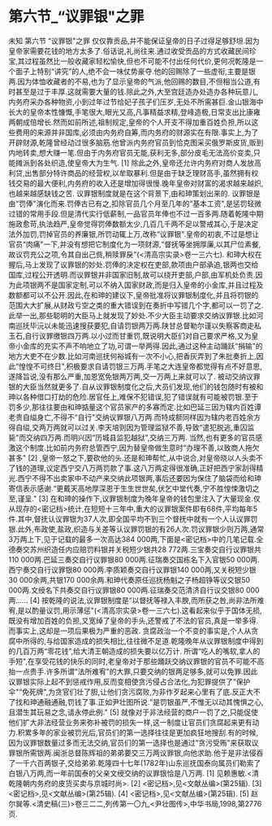 # 第六节_“议罪银"之罪

未知
第六节
“议罪银"之罪
仅仅靠贡品,并不能保证皇帝的日子过得足够舒坦.因为皇帝家需要花钱的地方太多了.俗话说,礼尚往来.通过收受贡品的方式收藏民间珍宝,其过程虽然比一般收藏家轻松愉快,但也不可能不付出任何代价,更何况乾隆是一个面子上特别“讲究"的人,绝不会一味仗势豪夺.他的回赐除了一些虚衔,主要是银两.因为体恤收藏者的不易,也为了显示皇帝的气派,他回赐的数目,不但相当公道,有时甚至是过于丰厚.这就需要大量的钱.除此之外,大至宫廷造办处造办各种玩意儿,内务府采办各种物资,小到过年过节给妃子孩子们压岁,无处不所需甚巨.金山银海中长大的皇帝本性慷慨,手笔很大,眼光又高,凡事精益求精,登峰造极,日常支出比康雍两朝成倍增长.然而如前所述,祖制规定,皇帝的个人开支不得加重百姓负担,所以这些费用的来源并非国库,必须由内务府自筹,而内务府的财源实在有限.事实上,为了开辟财源,乾隆曾经动过很多脑筋.他曾派内务府官员到恰克图采买俄罗斯皮货,贩到内地转卖,想大赚一笔.但由于内务府官员无能,获利无多,部分皮毛无法高价变卖,只能摊派到各处织造,使皇帝大为生气.
[1]
除此之外,皇帝还允许内务府对商人发放高利贷,出售部分特许商品的经营权,以牟取暴利.但是由于缺乏理财高手,虽然拥有权钱交易的最大便利,内务府的收入还是增加得很慢.晚年皇帝对财富的渴求越来越炽,也越来越感缺钱之苦.
议罪银制度就是在这个背景下,由和珅策划出来的.
议罪银是由“罚俸"演化而来.罚俸古已有之,扣除官员几个月至几年的“基本工资",是惩罚轻微过错的常用手段.但是清代实行低薪制,一品官员年俸也不过一百多两.随着乾隆中期施政愈苛,执法趋严,皇帝觉得罚俸数额太少,几百几千两不足以警戒其心,于是决定法外加罚,罚掉官员的养廉银,所罚动辄上万,改称“议罪银".皇帝的初衷,不过是想让官员“肉痛"一下,并没有想把它制度化为一项财源,“督抚等坐拥厚廉,以其尸位素餐,故议罚充公之项,令其自出己赀,稍赎罪戾"(<清高宗实录>卷一三六七).
和珅大权在握后,马上发现了议罪银的妙处.罚俸的决定权在吏部,款项由户部承追,银两也交给国库,过程公开透明.而议罪银并非国家旧制,故可以绕开吏部,户部,由军机处负责.因为此项银两不是国家定制,可以不纳入国家财政,而是归入皇帝的小金库,并且过程及数额都可以不公开.因此,在和珅的建议下,皇帝批准将议罪银制度化,并且将罚银的范围大大扩展,从财政亏空之类的重大错误到在奏折中写错几个字,都可以一罚了之.
此举一出,那些聪明的大臣马上就发现了妙处.不少大臣主动要求交纳议罪银.比如河南巡抚毕沅以未能迅速搜获要犯,自请罚银两万两.陕甘总督勒尔谨以失察客商走私玉石,自行议罪缴银四万两.以小过而甘重罚,既说明大臣们对自己要求严格,又为皇帝小金库的充实不声不响地立了功,可谓一举两得.因此,通过这种主动踊跃“捐输"的地方大吏不在少数.比如河南巡抚何裕城有一次不小心,把香灰弄到了朱批奏折上,因此“惶惶不可终日",积极要求自请罚银三万两.手笔之大连皇帝都觉得有点不好意思,遂降旨说,没有那么严重,加恩宽免银两万两,交一万两上来就可以了.
被动交纳议罪银的大臣当然就更多了.自从议罪银制度化之后,大员们发现,他们的钱包随时有被和珅以各种借口打劫的危险.居官任上,难保不犯错误,犯了错误就有可能被罚银.至于罚多少,那往往要由和珅掂量这个官员家产的多寡而定.比如巴延三因为辖内百姓谭老贵自缢身亡,不得不“自行"交纳议罪银八万两.而特成额同样因为辖内老百姓余方得自缢,交两万两就可以过关.李天培则因为管理监狱不善,导致“遣犯脱逃,重囚监毙"而交纳四万两.而明兴因“历城县监犯越狱",交纳三万两.
当然,也有更多的官员感激这个制度.比如前内务府总管西宁,因为替皇帝做生意时“办理不善,以致商人拖欠甚多"
[2]
,皇帝一怒之下,要砍他的头.还是和珅帮忙,从中说合,对皇帝晓以人头卖不了钱的道理,议定西宁交八万两罚款了事.这八万两定得很准确,正好把西宁家刮得精光.西宁不得不出卖家中不动产来交纳此项银两,事后还要因为保住了脑袋而给和珅寄信表示感谢.“更戴天高地厚深恩于生生世世矣,伏乞中堂代奏,宁不胜惶悚激切之至,谨呈."
[3]
在和珅的操作下,议罪银制度为晚年皇帝的钱包里注入了大量现金.仅从现存的<密记档>统计,在短短十三年中,重大的议罪银案件即有68件,平均每年5件.其中,督抚认议罪银为37人次,即全国平均不到三个督抚中就有一个人认议罪罚银.此外,布政使,盐政,织造与关差等认议罪罚银的有26人次.罚议罪银少则万两,通常3万两上下,见于记载的最多一次高达384 000两,下面是<密记档>中的几笔记载.全德奏交苏州织造任内应赔罚料银并关税短少银共28 772两.三宝奏交自行议罪银共110 000两.巴延三奏交自行议罪银80 000两.征瑞奏交国栋名下入官银50 000两.西宁奏交自行议罪银80 000两.李质颖奏交自行议罪银140 000两,又关税短少银30 000余两,共银170 000余两.和珅代奏原任巡抚杨魁之子杨超铮等议交银50 000两.文绶名下共奏交自行议罪银80 000两.征瑞奏交范清济自行议交银80 000两......
[4]
按乾隆的说法,议罪银制度是“以督抚等禄入丰腴,而所获之咎,尚非法所难宥,是以酌量议罚,用示薄惩"(<清高宗实录>卷一三六七).这看起来似乎于国体无损,既没有增加百姓的负担,又宽绰了皇帝的手头,还警戒了不法的官员,真是一举多得.而事实上,这却是一项后果极为严重的恶政.
贪腐政治一个不变的事实是,个人从贪腐中所得的,与给国家造成的损失相比,往往微不足道.乾隆晚年从议罪银制度中得到的几百万两“零花钱",给大清王朝造成的损失要以亿万计.
所谓“吃人的嘴软,拿人的手短",在享受花钱的快乐的同时,老皇帝对于那些踊跃交纳议罪银的官员不可能不高抬一点贵手.许多所谓“法所难宥"的大罪,只要交纳的银两足够多,就可以免罪.因此议罪银实际上起不到惩戒作用,反而变相使贪污侵占合法化,为犯罪提供了“保护伞"“免死牌",为贪官们壮了胆,让他们贪污腐败,为非作歹起来心里有了底.反正大不了找和珅通融通融,罚钱了事.正如尹壮图所说.“是罚银虽严,不惟无以动其愧惧之心,且潜生其玩易之念,请永停此例."
[5]
就像对于非法经营的商户一罚了之,只能促使他们扩大非法经营业务来弥补被罚的损失一样,这一制度让官员们贪腐起来更有动力.积累多年的家业被罚光后,官员们的第一选择往往是更加疯狂地搜刮.有的时候,因为议罪银数量过多而无法交纳,官员们的第一选择也是通过“贪污受贿"来获取议罪银所需银两.闽浙总督陈辉祖的弟弟要交三万两议罪银,向他求助.他于是非法侵吞了一千六百两银子,交给弟弟.乾隆四十七年(1782年)山东巡抚国泰向属员们勒索了白银八万两,而一年前国泰的父亲文绶交纳的议罪银恰是八万两.
[1]
见赖惠敏.<清乾隆朝内务府的皮货买卖与京城时尚>.
[2]
<密记档>,见<文献丛编>(第25辑).
[3]
<密记档>,见<文献丛编>(第25辑).
[4]
<密记档>,见<文献丛编>(第25辑).
[5]
赵尔巽等.<清史稿(三)>卷三二二,列传第一〇九,<尹壮图传>,中华书局,1998,第2776页.